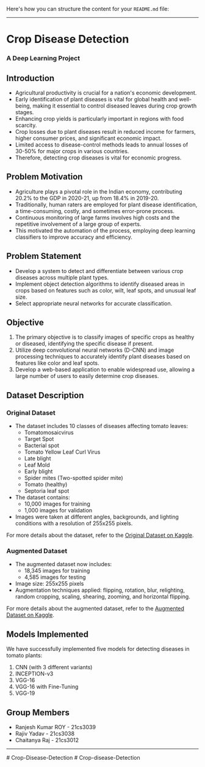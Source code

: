 Here's how you can structure the content for your `README.md` file:

---

# Crop Disease Detection
### A Deep Learning Project

## Introduction
- Agricultural productivity is crucial for a nation's economic development.
- Early identification of plant diseases is vital for global health and well-being, making it essential to control diseased leaves during crop growth stages.
- Enhancing crop yields is particularly important in regions with food scarcity.
- Crop losses due to plant diseases result in reduced income for farmers, higher consumer prices, and significant economic impact.
- Limited access to disease-control methods leads to annual losses of 30-50% for major crops in various countries.
- Therefore, detecting crop diseases is vital for economic progress.

## Problem Motivation
- Agriculture plays a pivotal role in the Indian economy, contributing 20.2% to the GDP in 2020-21, up from 18.4% in 2019-20.
- Traditionally, human raters are employed for plant disease identification, a time-consuming, costly, and sometimes error-prone process.
- Continuous monitoring of large farms involves high costs and the repetitive involvement of a large group of experts.
- This motivated the automation of the process, employing deep learning classifiers to improve accuracy and efficiency.

## Problem Statement
- Develop a system to detect and differentiate between various crop diseases across multiple plant types.
- Implement object detection algorithms to identify diseased areas in crops based on features such as color, wilt, leaf spots, and unusual leaf size.
- Select appropriate neural networks for accurate classification.

## Objective
1. The primary objective is to classify images of specific crops as healthy or diseased, identifying the specific disease if present.
2. Utilize deep convolutional neural networks (D-CNN) and image processing techniques to accurately identify plant diseases based on features like color and leaf spots.
3. Develop a web-based application to enable widespread use, allowing a large number of users to easily determine crop diseases.

## Dataset Description

### Original Dataset
- The dataset includes 10 classes of diseases affecting tomato leaves:
  - Tomatomosaicvirus
  - Target Spot
  - Bacterial spot
  - Tomato Yellow Leaf Curl Virus
  - Late blight
  - Leaf Mold
  - Early blight
  - Spider mites (Two-spotted spider mite)
  - Tomato (healthy)
  - Septoria leaf spot
- The dataset contains:
  - 10,000 images for training
  - 1,000 images for validation
- Images were taken at different angles, backgrounds, and lighting conditions with a resolution of 255x255 pixels.

For more details about the dataset, refer to the [Original Dataset on Kaggle](https://www.kaggle.com/datasets/kaustubhb999/tomatoleaf).

### Augmented Dataset
- The augmented dataset now includes:
  - 18,345 images for training
  - 4,585 images for testing
- Image size: 255x255 pixels
- Augmentation techniques applied: flipping, rotation, blur, relighting, random cropping, scaling, shearing, zooming, and horizontal flipping.

For more details about the augmented dataset, refer to the [Augmented Dataset on Kaggle](https://www.kaggle.com/datasets/noulam/tomato).

## Models Implemented
We have successfully implemented five models for detecting diseases in tomato plants:
1. CNN (with 3 different variants)
2. INCEPTION-v3
3. VGG-16
4. VGG-16 with Fine-Tuning
5. VGG-19

## Group Members
- Ranjesh Kumar ROY - 21cs3039
- Rajiv Yadav - 21cs3038
- Chaitanya Raj - 21cs3012

---
#   C r o p - D i s e a s e - D e t e c t i o n  
 #   C r o p - d i s e a s e - D e t e c t i o n  
 